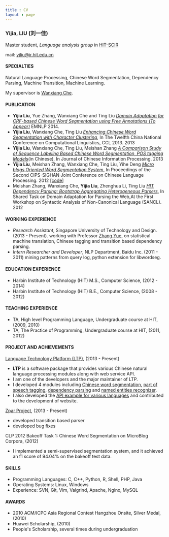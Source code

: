 ```yaml
---
title : CV
layout : page
---
```


### Yijia, LIU (刘一佳)

Master student, *Language analysis group* in [HIT-SCIR](http://ir.hit.edu.cn)

mail: [yjliu@ir.hit.edu.cn](mailto:yjliu@ir.hit.edu.cn)

#### SPECIALTIES

Natural Language Processing, Chinese Word Segmentation, Dependency Parsing, Machine Transition, Machine Learning.

My supervisor is [Wanxiang Che](http://ir.hit.edu.cn/~car).

#### PUBLICATION

* __Yijia Liu__, Yue Zhang, Wanxiang Che and Ting Liu [*Domain Adaptation for CRF-based Chinese Word Segmentation using Free Annotations (To Appear)*](#) EMNLP 2014.
* __Yijia Liu__, Wanxiang Che, Ting Liu [*Enhancing Chinese Word Segmentation with Character Clustering*](http://link.springer.com/chapter/10.1007%2F978-3-642-41491-6_6#page-1), In The Twelfth China National Conference on Computational Linguistics, CCL 2013. 2013
* __Yijia Liu__, Wanxiang Che, Ting Liu, Meishan Zhang [*A Comparison Study of Sequence Labeling Based Chinese Word Segmentation, POS tagging Models*](http://d.e.wanfangdata.com.hk/Conference.aspx?ID=Conference_7748118)(in Chinese), In Journal of Chinese Information Processing. 2013
* __Yijia Liu__, Meishan Zhang, Wanxiang Che, Ting Liu, Yihe Deng [*Micro blogs Oriented Word Segmentation System*](https://aclweb.org/anthology/W/W12/W12-6316.pdf), In Proceedings of the Second CIPS-SIGHAN Joint Conference on Chinese Language Processing. 2012 [[code]](https://github.com/Oneplus/libweicws)
* Meishan Zhang, Wanxiang Che, __Yijia Liu__, Zhenghua Li, Ting Liu [*HIT Dependency Parsing: Bootstrap Aggregating Heterogeneous Parsers*](https://sites.google.com/site/sancl2012/home/programme), In Shared Task on Domain Adaptation for Parsing the Web,At the First Workshop on Syntactic Analysis of Non-Canonical Language (SANCL). 2012

#### WORKING EXPERIENCE

* _Research Assistant_, Singapore University of Technology and Design. (2013 - Present). working with Professor [Zhang Yue](http://www.sutd.edu.sg/yuezhang.aspx), on statistical machine translation, Chinese tagging and transition based dependency parsing.
* _Intern Researcher and Developer_, NLP Department, Baidu Inc. (2011 - 2011) mining patterns from query log, python extension for libwordseg.

#### EDUCATION EXPERIENCE

* Harbin Institute of Technology (HIT) M.S., Computer Science, (2012 - 2014)
* Harbin Institute of Technology (HIT) B.E., Computer Science, (2008 - 2012)

#### TEACHING EXPERIENCE

* TA, High level Programming Language, Undergraduate course at HIT, (2009, 2010)
* TA, The Practice of Programming, Undergraduate course at HIT, (2011, 2012)

#### PROJECT AND ACHIEVEMENTS

[Language Technology Platform (LTP)](http://www.ltp-cloud.com/), (2013 - Present)

* **LTP** is a software package that provides various Chinese natural language processing modules along with web service API.
* I am one of the developers and the major maintainer of LTP.
* I developed 4 modules including [Chinese word segmentation](https://github.com/HIT-SCIR/ltp/tree/master/src/segmentor), [part of speech tagging](https://github.com/HIT-SCIR/ltp/tree/master/src/postagger), [dependency parsing](https://github.com/HIT-SCIR/ltp/tree/master/src/parser) and [named entities recognizer](https://github.com/HIT-SCIR/ltp/tree/master/src/ner).
* I also developed the [API example for various languages](https://github.com/HIT-SCIR/ltp-cloud-api-tutorial) and contributed to the development of website.

[Zpar Project](http://www.sutd.edu.sg/cmsresource/faculty/yuezhang/zpar.html), (2013 - Present)

* developed transition based parser
* developed bug fixes

CLP 2012 Bakeoff Task 1: Chinese Word Segmentation on MicroBlog Corpora, (2012)

* I implemented a semi-supervised segmentation system, and it achieved an f1 score of 94.04% on the bakeoff test data.

#### SKILLS

* Programming Languages: C, C++, Python, R, Shell, PHP, Java
* Operating Systems: Linux, Windows
* Experience: SVN, Git, Vim, Valgrind, Apache, Nginx, MySQL

#### AWARDS

* 2010 ACM/ICPC Asia Regional Contest Hangzhou Onsite, Silver Medal, (2010)
* Huawei Scholarship, (2010)
* People's Scholarship, several times during undergraduation
